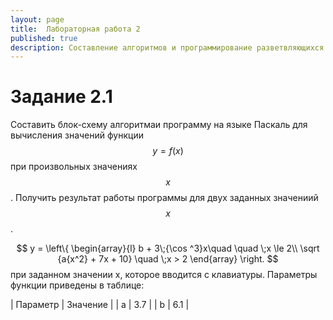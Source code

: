 ```yaml
---
layout: page
title:  Лабораторная работа 2
published: true
description: Составление алгоритмов и программирование разветвляющихся алгоритмов с двумя альтернативами, ветвление ветвления, оператор выбора
---
```


# Задание 2.1

Составить блок-схему алгоритмаи программу на языке Паскаль для вычисления значений функции $$y = f(x)$$ при произвольных значениях $$x$$. Получить результат работы программы для двух заданных значениий $$x$$.

$$
y = \left\{ \begin{array}{l}
b + 3\;{\cos ^3}x\quad \quad \;x \le 2\\
\sqrt {a{x^2} + 7x + 10} \quad \;x > 2
\end{array} \right.
$$
при заданном значении x, которое вводится с клавиатуры. Параметры функции приведены в таблице:

| Параметр | Значение |
| a | 3.7 |
| b | 6.1 |
